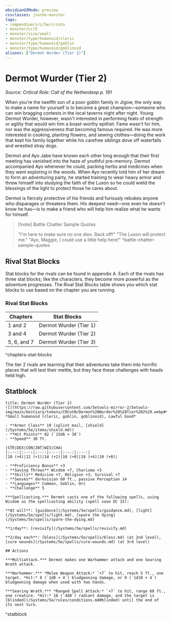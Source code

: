 ```yaml
---
obsidianUIMode: preview
cssclasses: json5e-monster
tags:
- compendium/src/5e/crcotn
- monster/cr/5
- monster/size/small
- monster/type/humanoid/cleric
- monster/type/humanoid/goblin
- monster/type/humanoid/goblinoid
aliases: ["Dermot Wurder (Tier 2)"]
---
```

# Dermot Wurder (Tier 2)
*Source: Critical Role: Call of the Netherdeep p. 191*  

When you're the twelfth son of a poor goblin family in Jigow, the only way to make a name for yourself is to become a great champion—someone who can win bragging contests in the local taverns night after night. Young Dermot Wurder, however, wasn't interested in performing feats of strength or agility that would win him a boast-worthy epithet. Fame wasn't for him, nor was the aggressiveness that becoming famous required. He was more interested in cooking, planting flowers, and sewing clothes—doing the work that kept his family together while his carefree siblings dove off waterfalls and wrestled stray dogs.

Dermot and Ayo Jabe have known each other long enough that their first meeting has vanished into the haze of youthful pre-memory. Dermot accompanied Ayo whenever he could, packing herbs and medicines when they went exploring in the woods. When Ayo recently told him of her dream to form an adventuring party, he started training to wear heavy armor and threw himself into studying the faith of the Luxon so he could wield the blessings of the light to protect those he cares about.

Dermot is fiercely protective of his friends and furiously rebukes anyone who disparages or threatens them. His deepest need—one even he doesn't know he has—is to make a friend who will help him realize what he wants for himself.

> [!note] Battle Chatter Sample Quotes
> 
> "I'm here to make sure no one dies. Back off!" "The Luxon will protect me." "Ayo, Maggie, I could use a little help here!"
^battle-chatter-sample-quotes

## Rival Stat Blocks

Stat blocks for the rivals can be found in appendix A. Each of the rivals has three stat blocks; like the characters, they become more powerful as the adventure progresses. The Rival Stat Blocks table shows you which stat blocks to use based on the chapter you are running.

### Rival Stat Blocks

| Chapters | Stat Blocks |
|----------|-------------|
| 1 and 2 | Dermot Wurder (Tier 1) |
| 3 and 4 | Dermot Wurder (Tier 2) |
| 5, 6, and 7 | Dermot Wurder (Tier 3) |
^chapters-stat-blocks

The tier 2 rivals are learning that their adventures take them into horrific places that will test their mettle, but they face these challenges with heads held high.

## Statblock

```ad-statblock
title: Dermot Wurder (Tier 2)
![](https://raw.githubusercontent.com/5etools-mirror-2/5etools-img/main/bestiary/tokens/CRCotN/Dermot%20Wurder%20%28Tier%202%29.webp#token)
*Small humanoid (cleric, goblin, goblinoid), Lawful Good*

- **Armor Class** 19 (splint mail, [shield](/Systems/5e/items/shield.md))
- **Hit Points** 82 (`15d6 + 30`)
- **Speed** 30 ft.

|STR|DEX|CON|INT|WIS|CHA|
|:---:|:---:|:---:|:---:|:---:|:---:|
|18 (+4)|12 (+1)|14 (+2)|10 (+0)|18 (+4)|10 (+0)|

- **Proficiency Bonus** +3
- **Saving Throws** Wisdom +7, Charisma +3
- **Skills** Medicine +7, Religion +3, Survival +7
- **Senses** darkvision 60 ft., passive Perception 14
- **Languages** Common, Goblin, Orc
- **Challenge** 5

***Spellcasting.*** Dermot casts one of the following spells, using Wisdom as the spellcasting ability (spell save DC 15):

**At will**: [guidance](/Systems/5e/spells/guidance.md), [light](/Systems/5e/spells/light.md), [spare the dying](/Systems/5e/spells/spare-the-dying.md)

**1/day**: [revivify](/Systems/5e/spells/revivify.md)

**2/day each**: [bless](/Systems/5e/spells/bless.md) (at 2nd level), [cure wounds](/Systems/5e/spells/cure-wounds.md) (at 3rd level)

## Actions

***Multiattack.*** Dermot makes one Warhammer attack and one Searing Wrath attack.

***Warhammer.*** *Melee Weapon Attack:* `+7` to hit, reach 5 ft., one target. *Hit:* 8 (`1d8 + 4`) bludgeoning damage, or 9 (`1d10 + 4`) bludgeoning damage when used with two hands.

***Searing Wrath.*** *Ranged Spell Attack:* `+7` to hit, range 60 ft., one creature. *Hit:* 18 (`4d8`) radiant damage, and the target is [blinded](/Systems/5e/rules/conditions.md#blinded) until the end of its next turn.
```
^statblock